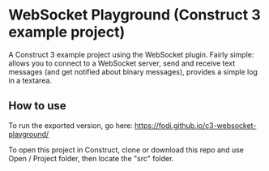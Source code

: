 # WebSocket Playground (Construct 3 example project)
A Construct 3 example project using the WebSocket plugin. Fairly simple: allows you to connect to a WebSocket server, send and receive text messages (and get notified about binary messages), provides a simple log in a textarea.

## How to use
To run the exported version, go here:
https://fodi.github.io/c3-websocket-playground/

To open this project in Construct, clone or download this repo and use Open / Project folder, then locate the "src" folder.
